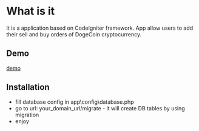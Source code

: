 # What is it
It is a application based on CodeIgniter framework. App allow users to add their sell and buy orders of DogeCoin cryptocurrency.

## Demo

[demo](http://www.arek.ovh/demo/)

## Installation

* fill database config in app\config\database.php
* go to url: your_domain_url/migrate - it will create DB tables by using migration
* enjoy
